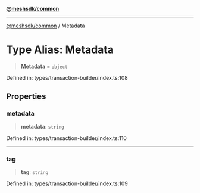[**@meshsdk/common**](../README.md)

***

[@meshsdk/common](../globals.md) / Metadata

# Type Alias: Metadata

> **Metadata** = `object`

Defined in: types/transaction-builder/index.ts:108

## Properties

### metadata

> **metadata**: `string`

Defined in: types/transaction-builder/index.ts:110

***

### tag

> **tag**: `string`

Defined in: types/transaction-builder/index.ts:109
